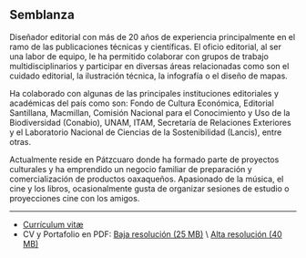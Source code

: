 ## Semblanza

Diseñador editorial con más de 20 años de experiencia principalmente en el ramo de las publicaciones técnicas y científicas. El oficio editorial, al ser una labor de equipo, le ha permitido colaborar con grupos de trabajo multidisciplinarios y participar en diversas áreas relacionadas como son el cuidado editorial, la ilustración técnica, la infografía o el diseño de mapas.

Ha colaborado con algunas de las principales instituciones editoriales y académicas del país como son: Fondo de Cultura Económica, Editorial Santillana, Macmillan, Comisión Nacional para el Conocimiento y Uso de la Biodiversidad (Conabio), UNAM, ITAM, Secretaría de Relaciones Exteriores y el Laboratorio Nacional de Ciencias de la Sostenibilidad (Lancis), entre otras.

Actualmente reside en Pátzcuaro donde ha formado parte de proyectos culturales y ha emprendido un negocio familiar de preparación y comercialización de productos oaxaqueños. Apasionado de la música, el cine y los libros, ocasionalmente gusta de organizar sesiones de estudio o proyecciones cine con los amigos.

---

- [Currículum vitæ](./curriculum.md)
- CV y Portafolio en PDF: [Baja resolución (25 MB)](/assets/cv-portafolio_sbourguet_baja.pdf) \ [Alta resolución (40 MB)](/assets/cv-portafolio_sbourguet_alta.pdf)

<!--
- [Contacto](./contacto.md)

Texto <a href="https://lancis.ecologia.unam.mx" target="_blank">Link externo (Sitio Lancis)</a>

espacios: &nbsp;&nbsp;
-->
